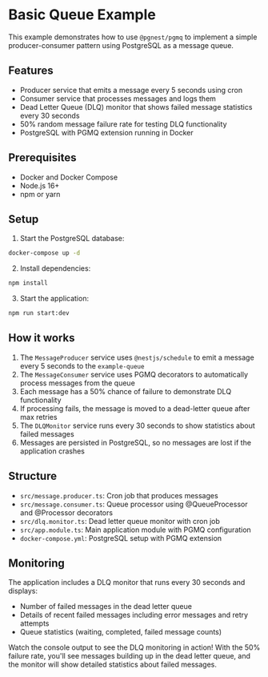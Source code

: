 # Basic Queue Example

This example demonstrates how to use `@pgnest/pgmq` to implement a simple producer-consumer pattern using PostgreSQL as a message queue.

## Features

- Producer service that emits a message every 5 seconds using cron
- Consumer service that processes messages and logs them
- Dead Letter Queue (DLQ) monitor that shows failed message statistics every 30 seconds
- 50% random message failure rate for testing DLQ functionality
- PostgreSQL with PGMQ extension running in Docker

## Prerequisites

- Docker and Docker Compose
- Node.js 16+
- npm or yarn

## Setup

1. Start the PostgreSQL database:
```bash
docker-compose up -d
```

2. Install dependencies:
```bash
npm install
```

3. Start the application:
```bash
npm run start:dev
```

## How it works

1. The `MessageProducer` service uses `@nestjs/schedule` to emit a message every 5 seconds to the `example-queue`
2. The `MessageConsumer` service uses PGMQ decorators to automatically process messages from the queue
3. Each message has a 50% chance of failure to demonstrate DLQ functionality
4. If processing fails, the message is moved to a dead-letter queue after max retries
5. The `DLQMonitor` service runs every 30 seconds to show statistics about failed messages
6. Messages are persisted in PostgreSQL, so no messages are lost if the application crashes

## Structure

- `src/message.producer.ts`: Cron job that produces messages
- `src/message.consumer.ts`: Queue processor using @QueueProcessor and @Processor decorators
- `src/dlq.monitor.ts`: Dead letter queue monitor with cron job
- `src/app.module.ts`: Main application module with PGMQ configuration
- `docker-compose.yml`: PostgreSQL setup with PGMQ extension

## Monitoring

The application includes a DLQ monitor that runs every 30 seconds and displays:
- Number of failed messages in the dead letter queue
- Details of recent failed messages including error messages and retry attempts
- Queue statistics (waiting, completed, failed message counts)

Watch the console output to see the DLQ monitoring in action! With the 50% failure rate, you'll see messages building up in the dead letter queue, and the monitor will show detailed statistics about failed messages.
